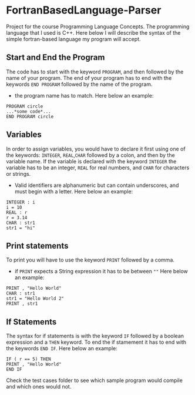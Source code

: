 # FortranBasedLanguage-Parser

Project for the course Programming Language Concepts. 
The programming language that I used is C++.
Here below I will describe the syntax of the simple fortran-based language my program will accept.

## Start and End the Program
The code has to start with the keyword `PROGRAM`, and then followed by the name of your program.
The end of your program has to end with the keywords `END PROGRAM` followed by the name of the program.
- the program name has to match.
Here below an example:
```
PROGRAM circle
...*some code*...
END PROGRAM circle
```

## Variables
In order to assign variables, you would have to declare it first using one of the keywords: `INTEGER`, `REAL`,`CHAR` followed by a colon, 
and then by the variable name. If the variable is declared with the keyword `INTEGER` the variable has to be an integer, `REAL` for real numbers, and `CHAR` for characters or strings. 
- Valid identifiers are alphanumeric but can contain underscores, and must begin with a letter.
Here below an example:
```
INTEGER : i
i = 10
REAL : r
r = 3.14
CHAR : str1
str1 = "hi"
```

## Print statements
To print you will have to use the keyword `PRINT` followed by a comma. 
- if `PRINT` expects a String expression it has to be between `""`
Here below an example:
```
PRINT , "Hello World"
CHAR : str1
str1 = "Hello World 2"
PRINT , str1
```

## If Statements
The syntax for if statements is with the keyword `IF` followed by a boolean expression and a `THEN` keyword. To end the if stamement 
it has to end with the keywords `END IF`.
Here below an example:
```
IF ( r == 5) THEN
PRINT , "Hello World"
END IF
```

Check the test cases folder to see which sample program would compile and which ones would not.
